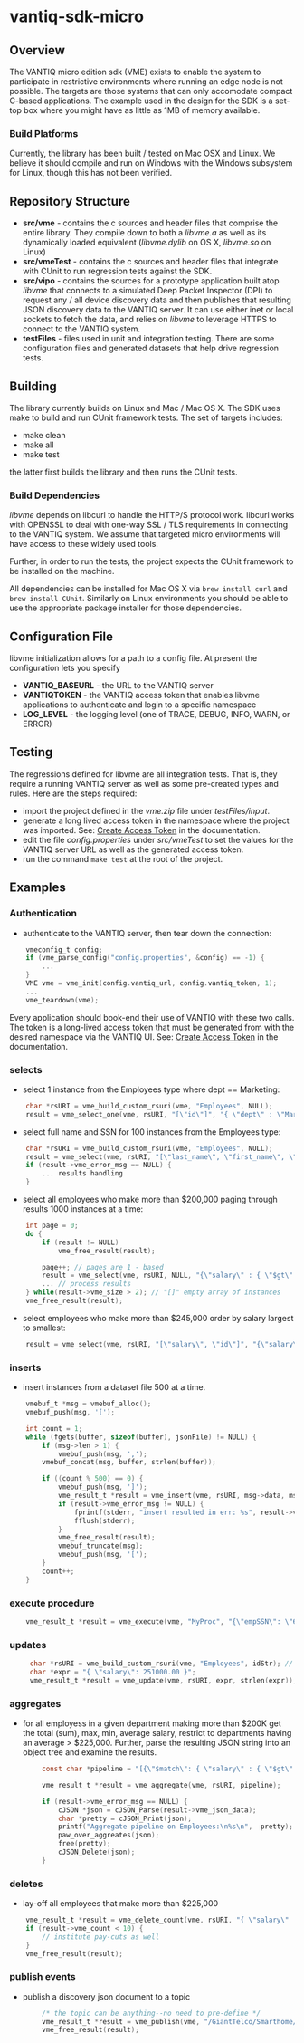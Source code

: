 # vantiq-sdk-micro

## Overview

The VANTIQ micro edition sdk (VME) exists to enable the system to participate in restrictive environments 
where running an edge node is not possible. The targets are those systems that can only accomodate compact
C-based applications. The example used in the design for the SDK is a set-top box where you might have as little as 1MB
of memory available.

### Build Platforms

Currently, the library has been built / tested on Mac OSX and Linux. We believe it should compile and run on Windows
with the Windows subsystem for Linux, though this has not been verified.

## Repository Structure

* **src/vme** - contains the c sources and header files that comprise the entire library. They compile down to both a
_libvme.a_ as well as its dynamically loaded equivalent (_libvme.dylib_ on OS X, _libvme.so_ on Linux)
* **src/vmeTest** - contains the c sources and header files that integrate with CUnit to run regression tests against the SDK.
* **src/vipo** - contains the sources for a prototype application built atop _libvme_ that connects to a simulated Deep
Packet Inspector (DPI) to request any / all device discovery data and then publishes that resulting JSON discovery data
to the VANTIQ server. It can use either inet or local sockets to fetch the data, and relies on _libvme_ to leverage HTTPS
to connect to the VANTIQ system.
* **testFiles** - files used in unit and integration testing. There are some configuration files and generated datasets
that help drive regression tests.

## Building

The library currently builds on Linux and Mac / Mac OS X. The SDK uses make to build and run CUnit framework tests.
The set of targets includes:
* make clean
* make all
* make test

the latter first builds the library and then runs the CUnit tests.

### Build Dependencies 

_libvme_ depends on libcurl to handle the HTTP/S protocol work. libcurl works with OPENSSL to deal with one-way
SSL / TLS requirements in connecting to the VANTIQ system. We assume that targeted micro environments will have
access to these widely used tools.

Further, in order to run the tests, the project expects the CUnit framework to be installed on the machine. 

All dependencies can be installed for Mac OS X via `brew install curl` and `brew install CUnit`. Similarly on Linux
environments you should be able to use the appropriate package installer for those dependencies.

## Configuration File

libvme initialization allows for a path to a config file. At present the configuration lets you specify
* **VANTIQ_BASEURL** - the URL to the VANTIQ server
* **VANTIQTOKEN** - the VANTIQ access token that enables libvme applications to authenticate and login to a specific namespace
* **LOG_LEVEL** - the logging level (one of TRACE, DEBUG, INFO, WARN, or ERROR)

## Testing
The regressions defined for libvme are all integration tests. That is, they require a running VANTIQ server as well as some
pre-created types and rules. Here are the steps required:
* import the project defined in the _vme.zip_ file under _testFiles/input_.
* generate a long lived access token in the namespace where the project was imported. See: [Create Access Token](https://dev.vantiq.com/docs/system/resourceguide/index.html#create-access-token)
in the documentation.
* edit the file _config.properties_ under _src/vmeTest_ to set the values for the VANTIQ server URL as well as the
generated access token.
* run the command `make test` at the root of the project.
## Examples

### Authentication
* authenticate to the VANTIQ server, then tear down the connection:
```c
    vmeconfig_t config;
    if (vme_parse_config("config.properties", &config) == -1) {
        ...
    }
    VME vme = vme_init(config.vantiq_url, config.vantiq_token, 1);
    ...
    vme_teardown(vme);
```

Every application should book-end their use of VANTIQ with these two calls. The token is a long-lived access token that
must be generated from with the desired namespace via the VANTIQ UI. See: [Create Access Token](https://dev.vantiq.com/docs/system/resourceguide/index.html#create-access-token)
in the documentation.

### selects
* select 1 instance from the Employees type where dept == Marketing:
```c
    char *rsURI = vme_build_custom_rsuri(vme, "Employees", NULL);
    result = vme_select_one(vme, rsURI, "[\"id\"]", "{ \"dept\" : \"Marketing\"}");
```
* select full name and SSN for 100 instances from the Employees type:
```c
    char *rsURI = vme_build_custom_rsuri(vme, "Employees", NULL);
    result = vme_select(vme, rsURI, "[\"last_name\", \"first_name\", \"ssn\"]", NULL, NULL, 0, 100);`
    if (result->vme_error_msg == NULL) {
        ... results handling
    }
```
* select all employees who make more than $200,000 paging through results 1000 instances at a time:
```c
    int page = 0;
    do {
        if (result != NULL)
            vme_free_result(result);

        page++; // pages are 1 - based
        result = vme_select(vme, rsURI, NULL, "{\"salary\" : { \"$gt\" : 200000.0}}", NULL, page, 1000);
        ... // process results
    } while(result->vme_size > 2); // "[]" empty array of instances
    vme_free_result(result);
```
* select employees who make more than $245,000 order by salary largest to smallest:
```c
    result = vme_select(vme, rsURI, "[\"salary\", \"id\"]", "{\"salary\" : {\"$gt\":245000.0}}", "{\"salary\":-1}", 0, 0);
```
### inserts
* insert instances from a dataset file 500 at a time.
```c
    vmebuf_t *msg = vmebuf_alloc();
    vmebuf_push(msg, '[');

    int count = 1;
    while (fgets(buffer, sizeof(buffer), jsonFile) != NULL) {
        if (msg->len > 1) {
            vmebuf_push(msg, ',');
        vmebuf_concat(msg, buffer, strlen(buffer));

        if ((count % 500) == 0) {
            vmebuf_push(msg, ']');
            vme_result_t *result = vme_insert(vme, rsURI, msg->data, msg->len);
            if (result->vme_error_msg != NULL) {
                fprintf(stderr, "insert resulted in err: %s", result->vme_error_msg);
                fflush(stderr);
            }
            vme_free_result(result);
            vmebuf_truncate(msg);
            vmebuf_push(msg, '[');
        }
        count++;
    }
```
### execute procedure
```c
    vme_result_t *result = vme_execute(vme, "MyProc", "{\"empSSN\": \"655-71-9041\", \"newSalary\": 500000.00}");
```

### updates
```c
     char *rsURI = vme_build_custom_rsuri(vme, "Employees", idStr); // <--- must specify instance ID
     char *expr = "{ \"salary\": 251000.00 }";
     vme_result_t *result = vme_update(vme, rsURI, expr, strlen(expr));
```
### aggregates
* for all employess in a given department making more than $200K get the total (sum), max, min, average salary, restrict to departments having an average > $225,000. Further, parse the resulting JSON string into an object tree and examine the results.
```c
        const char *pipeline = "[{\"$match\": { \"salary\" : { \"$gt\" : 200000.0} }}, { \"$group\": { \"_id\": \"$dept\", \"total\": { \"$sum\": \"$salary\"}, \"average\": { \"$avg\" : \"$salary\" }, \"max\": { \"$max\" : \"$salary\" }, \"min\": { \"$min\" : \"$salary\" }}}, { \"$match\": { \"average\": { \"$gte\": 225000.0 }}} ]";

        vme_result_t *result = vme_aggregate(vme, rsURI, pipeline);

        if (result->vme_error_msg == NULL) {
            cJSON *json = cJSON_Parse(result->vme_json_data);
            char *pretty = cJSON_Print(json);
            printf("Aggregate pipeline on Employees:\n%s\n",  pretty);
            paw_over_aggreates(json);
            free(pretty);
            cJSON_Delete(json);
        }
```
### deletes
* lay-off all employees that make more than $225,000
```c
    vme_result_t *result = vme_delete_count(vme, rsURI, "{ \"salary\" : { \"$gt\": 225000.0 }}");
    if (result->vme_count < 10) {
        // institute pay-cuts as well
    }
    vme_free_result(result);
```
### publish events
* publish a discovery json document to a topic
```c
        /* the topic can be anything--no need to pre-define */
        vme_result_t *result = vme_publish(vme, "/GiantTelco/Smarthome/Discovery", fullMsg->data, fullMsg->len);
        vme_free_result(result);
```
